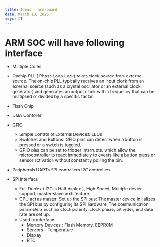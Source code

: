 ```yaml
---
title: Ideas - arm-board
date: March 10, 2025
tags: []
---
```


# ARM SOC will have following interface
- Multiple Cores
- Onchip PLL ( Phase Loop Lock) takes clock source from external source.
   The on-chip PLL typically receives an input clock from an external source (such as a crystal oscillator or 
   an external clock generator) and generates an output clock with a frequency that can be multiplied or divided by a specific factor.
- Flash Chip
- DMA Contoller
- GPIO
  - Simple Control of External Devices: LEDs 
  - Switches and Buttons: GPIO pins can detect when a button is pressed or a switch is toggled.
  - GPIO pins can be set to trigger interrupts, which allow the microcontroller to react immediately to events like a button press or sensor activation without constantly polling the pin.
- Peripherals
    UARTs
    SPI controllers
    I2C controllers

- SPI interface 
   - Full Duplex ( I2C is Half duplex ), High Speed, Multiple device support, master-slave architecture.
   - CPU act as master. Set up the SPI bus: The master device initializes the SPI bus by configuring its SPI hardware. 
     The communication parameters such as clock polarity, clock phase, bit order, and data rate are set up.
   - Used to interface 
        - Memory Devices : Flash Memory, EEPROM
        - Sensors - Temperature
        - Display 
        - RTC 

